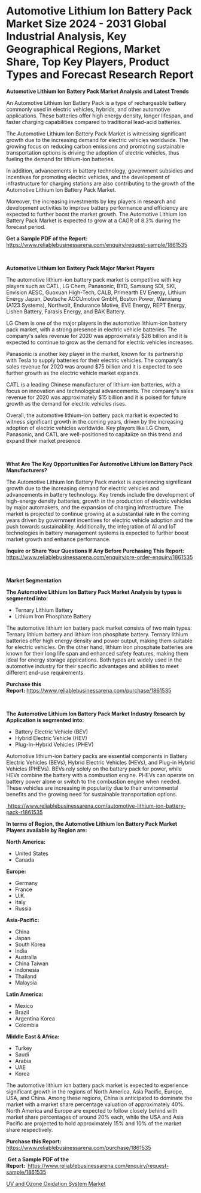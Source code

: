 <p><h1>Automotive Lithium Ion Battery Pack Market Size 2024 - 2031 Global Industrial Analysis, Key Geographical Regions, Market Share, Top Key Players, Product Types and Forecast Research Report</h1></p><p><strong>Automotive Lithium Ion Battery Pack Market Analysis and Latest Trends</strong></p>
<p><p>An Automotive Lithium Ion Battery Pack is a type of rechargeable battery commonly used in electric vehicles, hybrids, and other automotive applications. These batteries offer high energy density, longer lifespan, and faster charging capabilities compared to traditional lead-acid batteries.</p><p>The Automotive Lithium Ion Battery Pack Market is witnessing significant growth due to the increasing demand for electric vehicles worldwide. The growing focus on reducing carbon emissions and promoting sustainable transportation options is driving the adoption of electric vehicles, thus fueling the demand for lithium-ion batteries.</p><p>In addition, advancements in battery technology, government subsidies and incentives for promoting electric vehicles, and the development of infrastructure for charging stations are also contributing to the growth of the Automotive Lithium Ion Battery Pack Market.</p><p>Moreover, the increasing investments by key players in research and development activities to improve battery performance and efficiency are expected to further boost the market growth. The Automotive Lithium Ion Battery Pack Market is expected to grow at a CAGR of 8.3% during the forecast period.</p></p>
<p><strong>Get a Sample PDF of the Report:&nbsp;</strong> <a href="https://www.reliablebusinessarena.com/enquiry/request-sample/1861535">https://www.reliablebusinessarena.com/enquiry/request-sample/1861535</a></p>
<p>&nbsp;</p>
<p><strong>Automotive Lithium Ion Battery Pack Major Market Players</strong></p>
<p><p>The automotive lithium-ion battery pack market is competitive with key players such as CATL, LG Chem, Panasonic, BYD, Samsung SDI, SKI, Envision AESC, Guoxuan High-Tech, CALB, Primearth EV Energy, Lithium Energy Japan, Deutsche ACCUmotive GmbH, Boston Power, Wanxiang (A123 Systems), Northvolt, Endurance Motive, EVE Energy, REPT Energy, Lishen Battery, Farasis Energy, and BAK Battery.</p><p>LG Chem is one of the major players in the automotive lithium-ion battery pack market, with a strong presence in electric vehicle batteries. The company's sales revenue for 2020 was approximately $26 billion and it is expected to continue to grow as the demand for electric vehicles increases.</p><p>Panasonic is another key player in the market, known for its partnership with Tesla to supply batteries for their electric vehicles. The company's sales revenue for 2020 was around $75 billion and it is expected to see further growth as the electric vehicle market expands.</p><p>CATL is a leading Chinese manufacturer of lithium-ion batteries, with a focus on innovation and technological advancements. The company's sales revenue for 2020 was approximately $15 billion and it is poised for future growth as the demand for electric vehicles rises.</p><p>Overall, the automotive lithium-ion battery pack market is expected to witness significant growth in the coming years, driven by the increasing adoption of electric vehicles worldwide. Key players like LG Chem, Panasonic, and CATL are well-positioned to capitalize on this trend and expand their market presence.</p></p>
<p>&nbsp;</p>
<p><strong>What Are The Key Opportunities For Automotive Lithium Ion Battery Pack Manufacturers?</strong></p>
<p><p>The Automotive Lithium Ion Battery Pack market is experiencing significant growth due to the increasing demand for electric vehicles and advancements in battery technology. Key trends include the development of high-energy density batteries, growth in the production of electric vehicles by major automakers, and the expansion of charging infrastructure. The market is projected to continue growing at a substantial rate in the coming years driven by government incentives for electric vehicle adoption and the push towards sustainability. Additionally, the integration of AI and IoT technologies in battery management systems is expected to further boost market growth and enhance performance.</p></p>
<p><strong>Inquire or Share Your Questions If Any Before Purchasing This Report:</strong> <a href="https://www.reliablebusinessarena.com/enquiry/pre-order-enquiry/1861535">https://www.reliablebusinessarena.com/enquiry/pre-order-enquiry/1861535</a></p>
<p>&nbsp;</p>
<p><strong>Market Segmentation</strong></p>
<p><strong>The Automotive Lithium Ion Battery Pack Market Analysis by types is segmented into:</strong></p>
<p><ul><li>Ternary Lithium Battery</li><li>Lithium Iron Phosphate Battery</li></ul></p>
<p><p>The automotive lithium ion battery pack market consists of two main types: Ternary lithium battery and lithium iron phosphate battery. Ternary lithium batteries offer high energy density and power output, making them suitable for electric vehicles. On the other hand, lithium iron phosphate batteries are known for their long life span and enhanced safety features, making them ideal for energy storage applications. Both types are widely used in the automotive industry for their specific advantages and abilities to meet different end-use requirements.</p></p>
<p><strong>Purchase this Report:&nbsp;</strong><a href="https://www.reliablebusinessarena.com/purchase/1861535">https://www.reliablebusinessarena.com/purchase/1861535</a></p>
<p>&nbsp;</p>
<p><strong>The Automotive Lithium Ion Battery Pack Market Industry Research by Application is segmented into:</strong></p>
<p><ul><li>Battery Electric Vehicle (BEV)</li><li>Hybrid Electric Vehicle (HEV)</li><li>Plug-In-Hybrid Vehicles (PHEV)</li></ul></p>
<p><p>Automotive lithium-ion battery packs are essential components in Battery Electric Vehicles (BEVs), Hybrid Electric Vehicles (HEVs), and Plug-in Hybrid Vehicles (PHEVs). BEVs rely solely on the battery pack for power, while HEVs combine the battery with a combustion engine. PHEVs can operate on battery power alone or switch to the combustion engine when needed. These vehicles are increasing in popularity due to their environmental benefits and the growing need for sustainable transportation options.</p></p>
<p><a href="https://www.reliablebusinessarena.com/automotive-lithium-ion-battery-pack-r1861535">&nbsp;https://www.reliablebusinessarena.com/automotive-lithium-ion-battery-pack-r1861535</a></p>
<p><strong>In terms of Region, the Automotive Lithium Ion Battery Pack Market Players available by Region are:</strong></p>
<p>
    <p> <strong> North America: </strong>
        <ul>
            <li>United States</li>
            <li>Canada</li>
        </ul>
        </p> 
    <p> <strong> Europe: </strong>
        <ul>
            <li>Germany</li>
            <li>France</li>
            <li>U.K.</li>
            <li>Italy</li>
            <li>Russia</li>
        </ul>
        </p> 
    <p> <strong> Asia-Pacific: </strong>
        <ul>
            <li>China</li>
            <li>Japan</li>
            <li>South Korea</li>
            <li>India</li>
            <li>Australia</li>
            <li>China Taiwan</li>
            <li>Indonesia</li>
            <li>Thailand</li>
            <li>Malaysia</li>
        </ul>
        </p> 
    <p> <strong> Latin America: </strong>
        <ul>
            <li>Mexico</li>
            <li>Brazil</li>
            <li>Argentina Korea</li>
            <li>Colombia</li>
        </ul>
        </p> 
    <p> <strong> Middle East & Africa: </strong>
        <ul>
            <li>Turkey</li>
            <li>Saudi</li>
            <li>Arabia</li>
            <li>UAE</li>
            <li>Korea</li>
        </ul>
    </p>
    </p>
<p><p>The automotive lithium ion battery pack market is expected to experience significant growth in the regions of North America, Asia Pacific, Europe, USA, and China. Among these regions, China is anticipated to dominate the market with a market share percentage valuation of approximately 40%. North America and Europe are expected to follow closely behind with market share percentages of around 20% each, while the USA and Asia Pacific are projected to hold approximately 15% and 10% of the market share respectively.</p></p>
<p><strong>Purchase this Report: </strong><a href="https://www.reliablebusinessarena.com/purchase/1861535">https://www.reliablebusinessarena.com/purchase/1861535</a></p>
<p>&nbsp;<strong>Get a Sample PDF of the Report:&nbsp;&nbsp;</strong><a href="https://www.reliablebusinessarena.com/enquiry/request-sample/1861535">https://www.reliablebusinessarena.com/enquiry/request-sample/1861535</a></p>
<p><strong></strong></p>
<p><p><a href="https://github.com/bushilahore52/Market-Research-Report-List-1/blob/main/uv-and-ozone-oxidation-system-market.md">UV and Ozone Oxidation System Market</a></p></p>